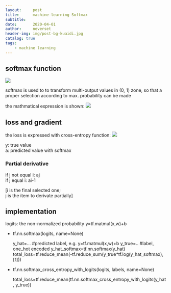 ```yaml
---
layout:     post
title:      machine-learning Softmax
subtitle:   
date:       2020-04-01
author:     neverset
header-img: img/post-bg-kuaidi.jpg
catalog: true
tags:
    - machine learning
---
```


## softmax function

![](https://raw.githubusercontent.com/neverset123/cloudimg/master/Img20200401191034.png)

softmax is used to to transform multi-output values in (0, 1) zone, so that a proper selection according to max. probability can be made

the mathmatical expression is shown:
![](https://raw.githubusercontent.com/neverset123/cloudimg/master/Img20200401191542.png)

## loss and gradient

the loss is expressed with cross-entropy function:
![](https://raw.githubusercontent.com/neverset123/cloudimg/master/Img20200401191805.png)

y: true value   
a: predicted value with softmax

### Partial derivative
if j not equal i: aj    
if j equal i: ai-1

[i is the final selected one;   
j is the item to derivate partially]

## implementation

logits: the non-normalized probability y=tf.matmul(x,w)+b
* tf.nn.softmax(logits, name=None)

    y_hat=... #predicted label, e.g. y=tf.matmul(x,w)+b
    y_true=.. #label, one_hot encoded
    y_hat_softmax=tf.nn.softmax(y_hat)
    total_loss=tf.reduce_mean(-tf.reduce_sum(y_true*tf.log(y_hat_softmax), [1]))


* tf.nn.softmax_cross_entropy_with_logits(logits, labels, name=None)

    total_loss=tf.reduce_mean(tf.nn.softmax_cross_entropy_with_logits(y_hat, y_true))